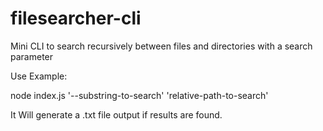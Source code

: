# filesearcher-cli
Mini CLI to search recursively between files and directories with a search parameter


Use Example: 


node index.js '--substring-to-search' 'relative-path-to-search'

It Will generate a .txt file output if results are found.
